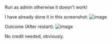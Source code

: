 Run as admin otherwise it doesn't work!

I have already done it in this screenshot: ![image](https://user-images.githubusercontent.com/68871451/197453299-fc156a4d-815e-4db0-95a1-14966567576e.png)

Outcome (After restart): ![image](https://user-images.githubusercontent.com/68871451/197453321-84b1ebb6-fff3-437c-ada9-2819dab0ac0a.png)

No credit needed, obviously.
